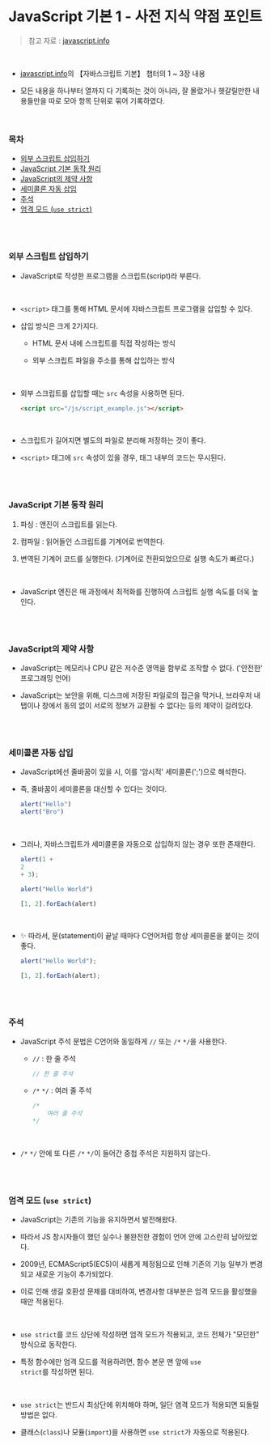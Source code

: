 # JavaScript 기본 1 - 사전 지식 약점 포인트

> 참고 자료 : <a href="https://ko.javascript.info/">javascript.info</a>

<br/>

* <a href="https://ko.javascript.info/">javascript.info</a>의 【자바스크립트 기본】 챕터의 1 ~ 3장 내용

* 모든 내용을 하나부터 열까지 다 기록하는 것이 아니라, 잘 몰랐거나 헷갈릴만한 내용들만을 따로 모아 항목 단위로 묶어 기록하였다.

<br/>

### 목차

* <a href="">외부 스크립트 삽입하기</a>
* <a href="">JavaScript 기본 동작 원리</a>
* <a href="">JavaScript의 제약 사항</a>
* <a href="">세미콜론 자동 삽입</a>
* <a href="">주석</a>
* <a href="">엄격 모드 (<code>use strict</code>)</a>

<br/><br/>

### 외부 스크립트 삽입하기

* JavaScript로 작성한 프로그램을 스크립트(script)라 부른다.

<br/>

* <code>\<script></code> 태그를 통해 HTML 문서에 자바스크립트 프로그램을 삽입할 수 있다.

* 삽입 방식은 크게 2가지다.

    * HTML 문서 내에 스크립트를 직접 작성하는 방식

    * 외부 스크립트 파일을 주소를 통해 삽입하는 방식

<br/>

* 외부 스크립트를 삽입할 때는 <code>src</code> 속성을 사용하면 된다.

    ```html
    <script src="/js/script_example.js"></script>
    ```

<br/>

* 스크립트가 길어지면 별도의 파일로 분리해 저장하는 것이 좋다.

* <code>\<script></code> 태그에 <code>src</code> 속성이 있을 경우, 태그 내부의 코드는 무시된다.

<br/><br/>

### JavaScript 기본 동작 원리

1. 파싱 : 앤진이 스크립트를 읽는다.

2. 컴파일 : 읽어들인 스크립트를 기계어로 번역한다.

3. 변역된 기계어 코드를 실행한다. (기계어로 전환되었으므로 실행 속도가 빠르다.)

<br/>

* JavaScript 엔진은 매 과정에서 최적화를 진행하여 스크립트 실행 속도를 더욱 높인다.

<br/><br/>

### JavaScript의 제약 사항

* JavaScript는 메모리나 CPU 같은 저수준 영역을 함부로 조작할 수 없다. ('안전한' 프로그래밍 언어)

* JavaScript는 보안을 위해, 디스크에 저장된 파일로의 접근을 막거나, 브라우저 내 탭이나 창에서 동의 없이 서로의 정보가 교환될 수 없다는 등의 제약이 걸려있다.

<br/><br/>

### 세미콜론 자동 삽입

* JavaScript에선 줄바꿈이 있을 시, 이를 '암시적' 세미콜론(';')으로 해석한다.

* 즉, 줄바꿈이 세미콜론을 대신할 수 있다는 것이다.

    ```javascript
    alert("Hello")
    alert("Bro")
    ```

<br/>

* 그러나, 자바스크립트가 세미콜론을 자동으로 삽입하지 않는 경우 또한 존재한다.

    ```javascript
    alert(1 + 
    2
    + 3);
    ```

    ```javascript
    alert("Hello World")

    [1, 2].forEach(alert)
    ```

<br/>

* ✨ 따라서, 문(statement)이 끝날 때마다 C언어처럼 항상 세미콜론을 붙이는 것이 좋다.

    ```javascript
    alert("Hello World");

    [1, 2].forEach(alert);
    ```

<br/><br/>

### 주석

* JavaScript 주석 문법은 C언어와 동일하게 <code>//</code> 또는 <code>/\*</code> <code>*/</code>을 사용한다.

    * <code>//</code> : 한 줄 주석

        ```javascript
        // 한 줄 주석
        ```

    * <code>/\*</code> <code>*/</code> : 여러 줄 주석

        ```javascript
        /*
            여러 줄 주석
        */
        ```

<br/>

* <code>/\*</code> <code>*/</code> 안에 또 다른 <code>/\*</code> <code>\*/</code>이 들어간 중첩 주석은 지원하지 않는다.

<br/><br/>

### 엄격 모드 (<code>use strict</code>)

* JavaScript는 기존의 기능을 유지하면서 발전해왔다. 

* 따라서 JS 창시자들이 했던 실수나 불완전한 경험이 언어 안에 고스란히 남아있었다.

* 2009년, ECMAScript5(EC5)이 새롭게 제정됨으로 인해 기존의 기능 일부가 변경되고 새로운 기능이 추가되었다.

* 이로 인해 생길 호환성 문제를 대비하여, 변경사항 대부분은 엄격 모드을 활성했을 때만 적용된다.

<br/>

* <code>use strict</code>를 코드 상단에 작성하면 엄격 모드가 적용되고, 코드 전체가 "모던한" 방식으로 동작한다.

* 특정 함수에만 엄격 모드를 적용하려면, 함수 본문 맨 앞에 <code>use strict</code>를 작성하면 된다.

<br/>

* <code>use strict</code>는 반드시 최상단에 위치해야 하며, 일단 염격 모드가 적용되면 되돌릴 방법은 없다.

* 클래스(<code>class</code>)나 모듈(<code>import</code>)을 사용하면 <code>use strict</code>가 자동으로 적용된다.